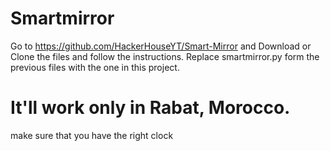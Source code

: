 # Smartmirror


Go to https://github.com/HackerHouseYT/Smart-Mirror and Download or Clone the files and follow the instructions.
Replace smartmirror.py form the previous files with the one in this project.
# It'll work only in Rabat, Morocco.
make sure that you have the right clock

